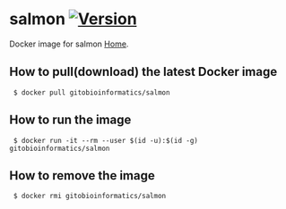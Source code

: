# salmon [![Version](https://img.shields.io/badge/Version-0.11.3-blue.svg)]()

Docker image for salmon [Home][Homepage].

## How to pull(download) the latest Docker image
```
 $ docker pull gitobioinformatics/salmon
```

## How to run the image
```
 $ docker run -it --rm --user $(id -u):$(id -g) gitobioinformatics/salmon
```

## How to remove the image
```
 $ docker rmi gitobioinformatics/salmon
```

[DockerHub]: (https://hub.docker.com/r/gitobioinformatics/salmon)
[Quay]: (https://quay.io/repository/gitobioinformatics/salmon)
[Homepage]: (https://combine-lab.github.io/salmon)

